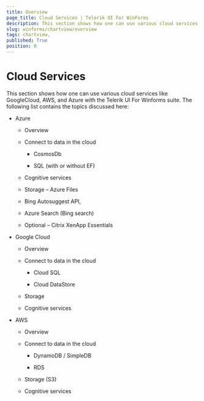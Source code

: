 ```yaml
---
title: Overview 
page_title: Cloud Services | Telerik UI For WinForms
description: This section shows how one can use various cloud services like GoogleCloud, AWS, and Azure with the Telerik UI For Winforms suite.
slug: winforms/chartview/overview
tags: chartview,
published: True
position: 0
---
```


# Cloud Services

This section shows how one can use various cloud services like GoogleCloud, AWS, and Azure with the Telerik UI For Winforms suite. The following list contains the topics discussed here:


 
* Azure

    * Overview  

    * Connect to data in the cloud

         * CosmosDb

         * SQL (with or without EF)

    * Cognitive services  

    * Storage – Azure Files

    * Bing Autosuggest API,

    * Azure Search (Bing search)

    * Optional – Citrix XenApp Essentials

* Google Cloud

    * Overview

    * Connect to data in the cloud

        * Cloud SQL

        * Cloud DataStore

    * Storage

    * Cognitive services 

* AWS

    * Overview

    * Connect to data in the cloud

        * DynamoDB / SimpleDB

        * RDS

    * Storage (S3)

    * Cognitive services



